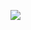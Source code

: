 <p align="center>Projeto Backend SPOTENU</p>
 
<div align="center"><img src="https://i.imgur.com/xUhQLtc.png"></img></div>
